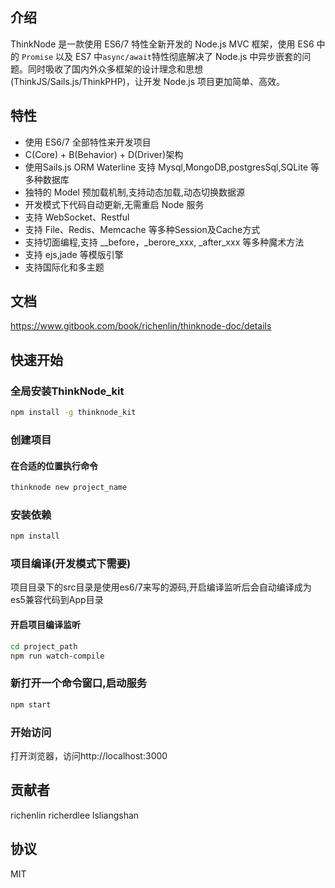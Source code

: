 ## 介绍

ThinkNode 是一款使用 ES6/7 特性全新开发的 Node.js MVC 框架，使用 ES6 中的 `Promise` 以及 ES7 中`async/await`特性彻底解决了 Node.js 中异步嵌套的问题。同时吸收了国内外众多框架的设计理念和思想(ThinkJS/Sails.js/ThinkPHP)，让开发 Node.js 项目更加简单、高效。


## 特性

* 使用 ES6/7 全部特性来开发项目
* C(Core) + B(Behavior) + D(Driver)架构
* 使用Sails.js ORM Waterline 支持 Mysql,MongoDB,postgresSql,SQLite 等多种数据库
* 独特的 Model 预加载机制,支持动态加载,动态切换数据源
* 开发模式下代码自动更新,无需重启 Node 服务
* 支持 WebSocket、Restful
* 支持 File、Redis、Memcache 等多种Session及Cache方式
* 支持切面编程,支持 __before，_berore_xxx, _after_xxx 等多种魔术方法
* 支持 ejs,jade 等模版引擎
* 支持国际化和多主题

## 文档

https://www.gitbook.com/book/richenlin/thinknode-doc/details

## 快速开始

### 全局安装ThinkNode_kit

```sh
npm install -g thinknode_kit
```

### 创建项目


#### 在合适的位置执行命令

```sh
thinknode new project_name
```

### 安装依赖

```sh
npm install
```

### 项目编译(开发模式下需要)

项目目录下的src目录是使用es6/7来写的源码,开启编译监听后会自动编译成为es5兼容代码到App目录

#### 开启项目编译监听

```sh
cd project_path
npm run watch-compile
```

### 新打开一个命令窗口,启动服务

```sh
npm start
```

### 开始访问

打开浏览器，访问http://localhost:3000 


## 贡献者

richenlin
richerdlee
lsliangshan

## 协议

MIT